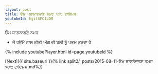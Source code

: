 ```yaml
---
layout: post
title: ਓਮ ਪਰਾਮਾਤਮਾਣੇ ਨਮਹ ੧੦੮ ਟਾਇਮਸ
youtubeId: hgit6FC1LDM
---
```

 
 
 ਓਮ ਯਾਗਨਾਗਣੇ ਨਮਹ  
 
 -  ਜੋ ਹਉਮੈ ਨਾਲ ਕੀਤੀ ਅੱਗ ਦੀ ਬਲੀ ਨੂੰ ਖਤਮ ਕਰਦਾ ਹੈ 
 
  
 
  
 
 
 
 
 
 


{% include youtubePlayer.html id=page.youtubeId %}
 
[Next]({{ site.baseurl }}{% link  split2/_posts/2015-08-11-ਓਮ ਸ਼ਤਾਨੰਦਾਯਾ ਨਮਹ ੧੦੮ ਟਾਇਮਸ.md%})
 
